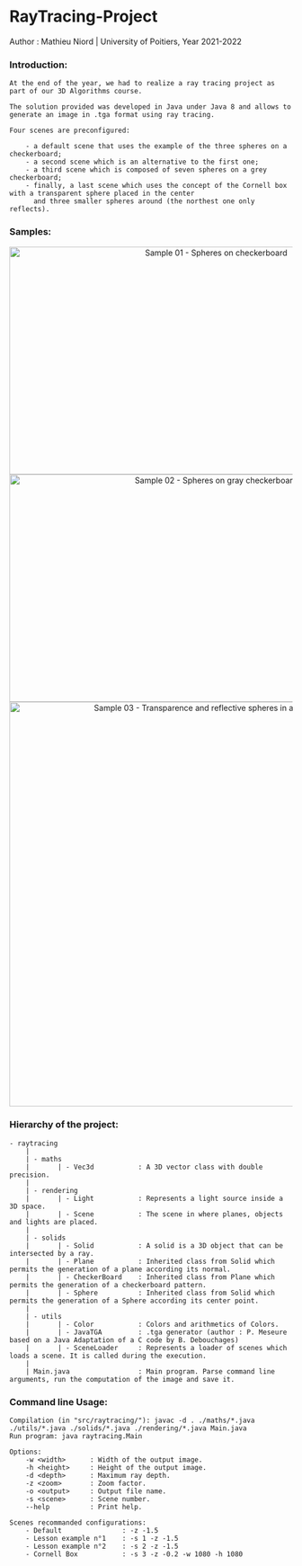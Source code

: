 # RayTracing-Project

Author : Mathieu Niord | University of Poitiers, Year 2021-2022


### Introduction:

    At the end of the year, we had to realize a ray tracing project as part of our 3D Algorithms course.

    The solution provided was developed in Java under Java 8 and allows to generate an image in .tga format using ray tracing.

    Four scenes are preconfigured:

        - a default scene that uses the example of the three spheres on a checkerboard;
        - a second scene which is an alternative to the first one;
        - a third scene which is composed of seven spheres on a grey checkerboard;
        - finally, a last scene which uses the concept of the Cornell box with a transparent sphere placed in the center
          and three smaller spheres around (the northest one only reflects).

### Samples:

<div align="center">
    <img alt="Sample 01 - Spheres on checkerboard" src="https://user-images.githubusercontent.com/69221076/167291291-364bd22d-033c-4f10-ac8f-907d19f1718a.png" width="720" height="405"/>
    <img alt="Sample 02 - Spheres on gray checkerboard" src="https://user-images.githubusercontent.com/69221076/167291304-4a65e05f-890d-4852-896b-5bad538a511d.png" width="720" height="405"/>
    <img alt="Sample 03 - Transparence and reflective spheres in a Cornell Box" src="https://user-images.githubusercontent.com/69221076/167291310-66b38314-44e0-4652-bca2-dabf8c76802c.png" width="720" height="720"/>
</div>

### Hierarchy of the project:

    - raytracing
        |
        | - maths
        |       | - Vec3d           : A 3D vector class with double precision.
        |
        | - rendering
        |       | - Light           : Represents a light source inside a 3D space.
        |       | - Scene           : The scene in where planes, objects and lights are placed.
        |
        | - solids
        |       | - Solid           : A solid is a 3D object that can be intersected by a ray.
        |       | - Plane           : Inherited class from Solid which permits the generation of a plane according its normal.
        |       | - CheckerBoard    : Inherited class from Plane which permits the generation of a checkerboard pattern.
        |       | - Sphere          : Inherited class from Solid which permits the generation of a Sphere according its center point.
        |
        | - utils
        |       | - Color           : Colors and arithmetics of Colors.
        |       | - JavaTGA         : .tga generator (author : P. Meseure based on a Java Adaptation of a C code by B. Debouchages)
        |       | - SceneLoader     : Represents a loader of scenes which loads a scene. It is called during the execution.
        |
        | Main.java                 : Main program. Parse command line arguments, run the computation of the image and save it.


### Command line Usage:

    Compilation (in "src/raytracing/"): javac -d . ./maths/*.java ./utils/*.java ./solids/*.java ./rendering/*.java Main.java
    Run program: java raytracing.Main

    Options:
        -w <width>      : Width of the output image.
        -h <height>     : Height of the output image.
        -d <depth>      : Maximum ray depth.
        -z <zoom>       : Zoom factor.
        -o <output>     : Output file name.
        -s <scene>      : Scene number.
        --help          : Print help.

    Scenes recommanded configurations:
        - Default               : -z -1.5
        - Lesson example n°1    : -s 1 -z -1.5
        - Lesson example n°2    : -s 2 -z -1.5
        - Cornell Box           : -s 3 -z -0.2 -w 1080 -h 1080
  
